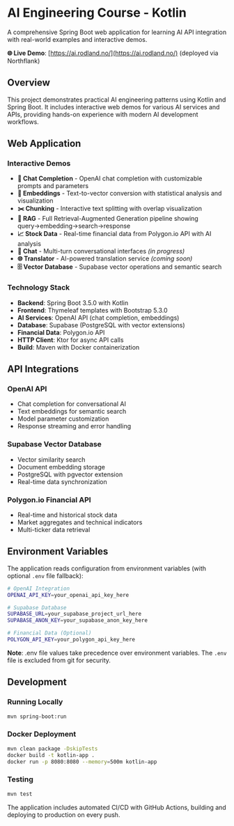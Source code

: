 # AI Engineering Course - Kotlin

A comprehensive Spring Boot web application for learning AI API integration with real-world examples and interactive demos.

**🌐 Live Demo**: [https://ai.rodland.no/](https://ai.rodland.no/) (deployed via Northflank)

## Overview

This project demonstrates practical AI engineering patterns using Kotlin and Spring Boot. It includes interactive web demos for various AI services and APIs, providing hands-on experience with modern AI development workflows.

## Web Application

### Interactive Demos
- **🤖 Chat Completion** - OpenAI chat completion with customizable prompts and parameters
- **🔢 Embeddings** - Text-to-vector conversion with statistical analysis and visualization  
- **✂️ Chunking** - Interactive text splitting with overlap visualization
- **🔗 RAG** - Full Retrieval-Augmented Generation pipeline showing query→embedding→search→response
- **📈 Stock Data** - Real-time financial data from Polygon.io API with AI analysis
- **💬 Chat** - Multi-turn conversational interfaces *(in progress)*
- **🌐 Translator** - AI-powered translation service *(coming soon)*
- **🗄️ Vector Database** - Supabase vector operations and semantic search

### Technology Stack
- **Backend**: Spring Boot 3.5.0 with Kotlin
- **Frontend**: Thymeleaf templates with Bootstrap 5.3.0
- **AI Services**: OpenAI API (chat completion, embeddings)
- **Database**: Supabase (PostgreSQL with vector extensions)
- **Financial Data**: Polygon.io API
- **HTTP Client**: Ktor for async API calls
- **Build**: Maven with Docker containerization

## API Integrations

### OpenAI API
- Chat completion for conversational AI
- Text embeddings for semantic search
- Model parameter customization
- Response streaming and error handling

### Supabase Vector Database
- Vector similarity search
- Document embedding storage
- PostgreSQL with pgvector extension
- Real-time data synchronization

### Polygon.io Financial API
- Real-time and historical stock data
- Market aggregates and technical indicators
- Multi-ticker data retrieval

## Environment Variables

The application reads configuration from environment variables (with optional `.env` file fallback):

```bash
# OpenAI Integration
OPENAI_API_KEY=your_openai_api_key_here

# Supabase Database
SUPABASE_URL=your_supabase_project_url_here
SUPABASE_ANON_KEY=your_supabase_anon_key_here

# Financial Data (Optional)
POLYGON_API_KEY=your_polygon_api_key_here
```

**Note**: .env file values take precedence over environment variables. The `.env` file is excluded from git for security.

## Development

### Running Locally
```bash
mvn spring-boot:run
```

### Docker Deployment
```bash
mvn clean package -DskipTests
docker build -t kotlin-app .
docker run -p 8080:8080 --memory=500m kotlin-app
```

### Testing
```bash
mvn test
```

The application includes automated CI/CD with GitHub Actions, building and deploying to production on every push.